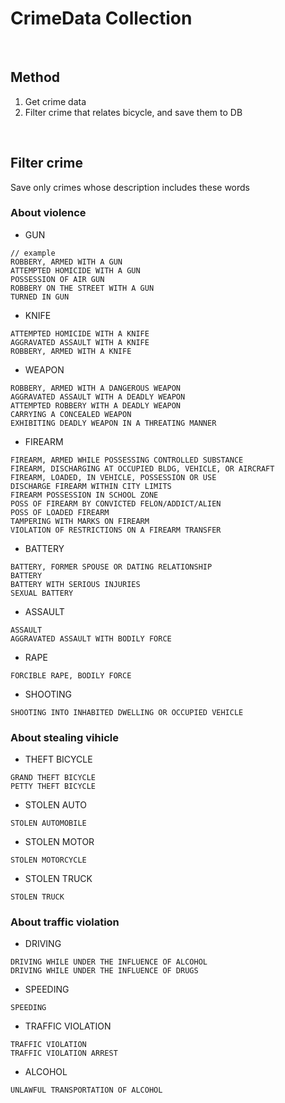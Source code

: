 # CrimeData Collection

<br />


## Method

1. Get crime data
2. Filter crime that relates bicycle, and save them to DB

<br />


## Filter crime

Save only crimes whose description includes these words


### About violence

- GUN
```
// example
ROBBERY, ARMED WITH A GUN
ATTEMPTED HOMICIDE WITH A GUN
POSSESSION OF AIR GUN
ROBBERY ON THE STREET WITH A GUN
TURNED IN GUN
```

- KNIFE
```
ATTEMPTED HOMICIDE WITH A KNIFE
AGGRAVATED ASSAULT WITH A KNIFE
ROBBERY, ARMED WITH A KNIFE
```

- WEAPON
```
ROBBERY, ARMED WITH A DANGEROUS WEAPON
AGGRAVATED ASSAULT WITH A DEADLY WEAPON
ATTEMPTED ROBBERY WITH A DEADLY WEAPON
CARRYING A CONCEALED WEAPON
EXHIBITING DEADLY WEAPON IN A THREATING MANNER
```

- FIREARM
```
FIREARM, ARMED WHILE POSSESSING CONTROLLED SUBSTANCE
FIREARM, DISCHARGING AT OCCUPIED BLDG, VEHICLE, OR AIRCRAFT
FIREARM, LOADED, IN VEHICLE, POSSESSION OR USE
DISCHARGE FIREARM WITHIN CITY LIMITS
FIREARM POSSESSION IN SCHOOL ZONE
POSS OF FIREARM BY CONVICTED FELON/ADDICT/ALIEN
POSS OF LOADED FIREARM
TAMPERING WITH MARKS ON FIREARM
VIOLATION OF RESTRICTIONS ON A FIREARM TRANSFER
```

- BATTERY
```
BATTERY, FORMER SPOUSE OR DATING RELATIONSHIP
BATTERY
BATTERY WITH SERIOUS INJURIES
SEXUAL BATTERY
```

- ASSAULT
```
ASSAULT
AGGRAVATED ASSAULT WITH BODILY FORCE
```

- RAPE
```
FORCIBLE RAPE, BODILY FORCE
```

- SHOOTING
```
SHOOTING INTO INHABITED DWELLING OR OCCUPIED VEHICLE
```


### About stealing vihicle

- THEFT BICYCLE
```
GRAND THEFT BICYCLE
PETTY THEFT BICYCLE
```

- STOLEN AUTO
```
STOLEN AUTOMOBILE
```

- STOLEN MOTOR
```
STOLEN MOTORCYCLE
```

- STOLEN TRUCK
```
STOLEN TRUCK
```

### About traffic violation

- DRIVING
```
DRIVING WHILE UNDER THE INFLUENCE OF ALCOHOL
DRIVING WHILE UNDER THE INFLUENCE OF DRUGS
```

- SPEEDING
```
SPEEDING
```

- TRAFFIC VIOLATION
```
TRAFFIC VIOLATION
TRAFFIC VIOLATION ARREST
```

- ALCOHOL
```
UNLAWFUL TRANSPORTATION OF ALCOHOL
```
